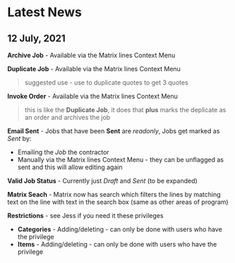 # Latest News

## 12 July, 2021

**Archive Job** - Available via the Matrix lines Context Menu

**Duplicate Job** - Available via the Matrix lines Context Menu
> suggested use - use to duplicate quotes to get 3 quotes

**Invoke Order** - Available via the Matrix lines Context Menu

> this is like the **Duplicate Job**, it does that **plus** marks the deplicate as an order and archives the job

**Email Sent** - Jobs that have been **Sent** are *readonly*, Jobs get marked as *Sent* by:

* Emailing the *Job* the contractor
* Manually via the Matrix lines Context Menu - they can be unflagged as sent and this will allow editing again

**Valid Job Status** - Currently just *Draft* and *Sent* (to be expanded)

**Matrix Seach** - Matrix now has search which filters the lines by matching text on the line with text in the search box (same as other areas of program)

**Restrictions** - see Jess if you need it these privileges

* **Categories** - Adding/deleting - can only be done with users who have the privilege
* **Items** - Adding/deleting - can only be done with users who have the privilege
